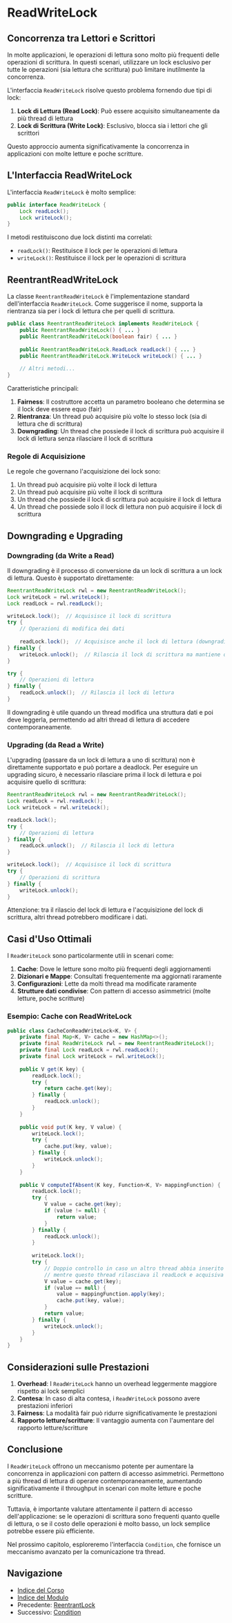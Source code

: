 # ReadWriteLock

## Concorrenza tra Lettori e Scrittori

In molte applicazioni, le operazioni di lettura sono molto più frequenti delle operazioni di scrittura. In questi scenari, utilizzare un lock esclusivo per tutte le operazioni (sia lettura che scrittura) può limitare inutilmente la concorrenza.

L'interfaccia `ReadWriteLock` risolve questo problema fornendo due tipi di lock:

1. **Lock di Lettura (Read Lock)**: Può essere acquisito simultaneamente da più thread di lettura
2. **Lock di Scrittura (Write Lock)**: Esclusivo, blocca sia i lettori che gli scrittori

Questo approccio aumenta significativamente la concorrenza in applicazioni con molte letture e poche scritture.

## L'Interfaccia ReadWriteLock

L'interfaccia `ReadWriteLock` è molto semplice:

```java
public interface ReadWriteLock {
    Lock readLock();
    Lock writeLock();
}
```

I metodi restituiscono due lock distinti ma correlati:

- `readLock()`: Restituisce il lock per le operazioni di lettura
- `writeLock()`: Restituisce il lock per le operazioni di scrittura

## ReentrantReadWriteLock

La classe `ReentrantReadWriteLock` è l'implementazione standard dell'interfaccia `ReadWriteLock`. Come suggerisce il nome, supporta la rientranza sia per i lock di lettura che per quelli di scrittura.

```java
public class ReentrantReadWriteLock implements ReadWriteLock {
    public ReentrantReadWriteLock() { ... }
    public ReentrantReadWriteLock(boolean fair) { ... }
    
    public ReentrantReadWriteLock.ReadLock readLock() { ... }
    public ReentrantReadWriteLock.WriteLock writeLock() { ... }
    
    // Altri metodi...
}
```

Caratteristiche principali:

1. **Fairness**: Il costruttore accetta un parametro booleano che determina se il lock deve essere equo (fair)
2. **Rientranza**: Un thread può acquisire più volte lo stesso lock (sia di lettura che di scrittura)
3. **Downgrading**: Un thread che possiede il lock di scrittura può acquisire il lock di lettura senza rilasciare il lock di scrittura

### Regole di Acquisizione

Le regole che governano l'acquisizione dei lock sono:

1. Un thread può acquisire più volte il lock di lettura
2. Un thread può acquisire più volte il lock di scrittura
3. Un thread che possiede il lock di scrittura può acquisire il lock di lettura
4. Un thread che possiede solo il lock di lettura non può acquisire il lock di scrittura

## Downgrading e Upgrading

### Downgrading (da Write a Read)

Il downgrading è il processo di conversione da un lock di scrittura a un lock di lettura. Questo è supportato direttamente:

```java
ReentrantReadWriteLock rwl = new ReentrantReadWriteLock();
Lock writeLock = rwl.writeLock();
Lock readLock = rwl.readLock();

writeLock.lock();  // Acquisisce il lock di scrittura
try {
    // Operazioni di modifica dei dati
    
    readLock.lock();  // Acquisisce anche il lock di lettura (downgrading)
} finally {
    writeLock.unlock();  // Rilascia il lock di scrittura ma mantiene quello di lettura
}

try {
    // Operazioni di lettura
} finally {
    readLock.unlock();  // Rilascia il lock di lettura
}
```

Il downgrading è utile quando un thread modifica una struttura dati e poi deve leggerla, permettendo ad altri thread di lettura di accedere contemporaneamente.

### Upgrading (da Read a Write)

L'upgrading (passare da un lock di lettura a uno di scrittura) non è direttamente supportato e può portare a deadlock. Per eseguire un upgrading sicuro, è necessario rilasciare prima il lock di lettura e poi acquisire quello di scrittura:

```java
ReentrantReadWriteLock rwl = new ReentrantReadWriteLock();
Lock readLock = rwl.readLock();
Lock writeLock = rwl.writeLock();

readLock.lock();
try {
    // Operazioni di lettura
} finally {
    readLock.unlock();  // Rilascia il lock di lettura
}

writeLock.lock();  // Acquisisce il lock di scrittura
try {
    // Operazioni di scrittura
} finally {
    writeLock.unlock();
}
```

Attenzione: tra il rilascio del lock di lettura e l'acquisizione del lock di scrittura, altri thread potrebbero modificare i dati.

## Casi d'Uso Ottimali

I `ReadWriteLock` sono particolarmente utili in scenari come:

1. **Cache**: Dove le letture sono molto più frequenti degli aggiornamenti
2. **Dizionari e Mappe**: Consultati frequentemente ma aggiornati raramente
3. **Configurazioni**: Lette da molti thread ma modificate raramente
4. **Strutture dati condivise**: Con pattern di accesso asimmetrici (molte letture, poche scritture)

### Esempio: Cache con ReadWriteLock

```java
public class CacheConReadWriteLock<K, V> {
    private final Map<K, V> cache = new HashMap<>();
    private final ReadWriteLock rwl = new ReentrantReadWriteLock();
    private final Lock readLock = rwl.readLock();
    private final Lock writeLock = rwl.writeLock();
    
    public V get(K key) {
        readLock.lock();
        try {
            return cache.get(key);
        } finally {
            readLock.unlock();
        }
    }
    
    public void put(K key, V value) {
        writeLock.lock();
        try {
            cache.put(key, value);
        } finally {
            writeLock.unlock();
        }
    }
    
    public V computeIfAbsent(K key, Function<K, V> mappingFunction) {
        readLock.lock();
        try {
            V value = cache.get(key);
            if (value != null) {
                return value;
            }
        } finally {
            readLock.unlock();
        }
        
        writeLock.lock();
        try {
            // Doppio controllo in caso un altro thread abbia inserito il valore
            // mentre questo thread rilasciava il readLock e acquisiva il writeLock
            V value = cache.get(key);
            if (value == null) {
                value = mappingFunction.apply(key);
                cache.put(key, value);
            }
            return value;
        } finally {
            writeLock.unlock();
        }
    }
}
```

## Considerazioni sulle Prestazioni

1. **Overhead**: I `ReadWriteLock` hanno un overhead leggermente maggiore rispetto ai lock semplici
2. **Contesa**: In caso di alta contesa, i `ReadWriteLock` possono avere prestazioni inferiori
3. **Fairness**: La modalità fair può ridurre significativamente le prestazioni
4. **Rapporto letture/scritture**: Il vantaggio aumenta con l'aumentare del rapporto letture/scritture

## Conclusione

I `ReadWriteLock` offrono un meccanismo potente per aumentare la concorrenza in applicazioni con pattern di accesso asimmetrici. Permettono a più thread di lettura di operare contemporaneamente, aumentando significativamente il throughput in scenari con molte letture e poche scritture.

Tuttavia, è importante valutare attentamente il pattern di accesso dell'applicazione: se le operazioni di scrittura sono frequenti quanto quelle di lettura, o se il costo delle operazioni è molto basso, un lock semplice potrebbe essere più efficiente.

Nel prossimo capitolo, esploreremo l'interfaccia `Condition`, che fornisce un meccanismo avanzato per la comunicazione tra thread.

## Navigazione

- [Indice del Corso](../README.md)
- [Indice del Modulo](./README.md)
- Precedente: [ReentrantLock](./02-ReentrantLock.md)
- Successivo: [Condition](./04-Condition.md)